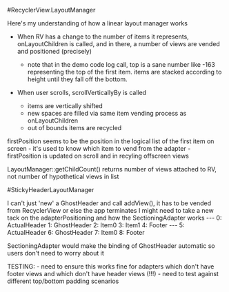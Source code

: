 #RecyclerView.LayoutManager

Here's my understanding of how a linear layout manager works
- When RV has a change to the number of items it represents, onLayoutChildren is called, and in there, a number of views are vended and positioned (precisely)
	- note that in the demo code log call, top is a sane number like -163 representing the top of the first item. items are stacked according to height until they fall off the bottom.
	
- When user scrolls, scrollVerticallyBy is called
	- items are vertically shifted
	- new spaces are filled via same item vending process as onLayoutChildren
	- out of bounds items are recycled
	
firstPosition seems to be the position in the logical list of the first item on screen - it's used to know which item to vend from the adapter
	- firstPosition is updated on scroll and in recyling offscreen views

LayoutManager::getChildCount() returns number of views attached to RV, not number of hypothetical views in list
	
#StickyHeaderLayoutManager
 
I can't just 'new' a GhostHeader and call addView(), it has to be vended from RecyclerView or else the app terminates
I might need to take a new tack on the adapterPositioning and how the SectioningAdapter works
	---
	0: ActualHeader
	1: GhostHeader
	2: Item0
	3: Item1
	4: Footer
	---
	5: ActualHeader
	6: GhostHeader
	7: Item0
	8: Footer

SectioningAdapter would make the binding of GhostHeader automatic so users don't need to worry about it

TESTING:
	- need to ensure this works fine for adapters which don't have footer views and which don't have header views (!!!)
	- need to test against different top/bottom padding scenarios
